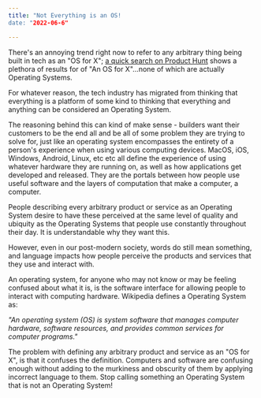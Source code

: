 ```yaml
---
title: "Not Everything is an OS!
date: "2022-06-6"

---
```




There's an annoying trend right now to refer to any arbitrary thing being built in tech as an "OS for X"; [a quick search on Product Hunt](https://www.producthunt.com/search?q=OS) shows a plethora of results for of "An OS for X"...none of which are actually Operating Systems.  

For whatever reason, the tech industry has migrated from thinking that everything is a platform of some kind to thinking that everything and anything can be considered an Operating System. 

The reasoning behind this can kind of make sense - builders want their customers to be the end all and be all of some problem they are trying to solve for, just like an operating system encompasses the entirety of a person's experience when using various computing devices. MacOS, iOS, Windows, Android, Linux, etc etc all define the experience of using whatever hardware they are running on, as well as how applications get developed and released. They are the portals between how people use useful software and the layers of computation that make a computer, a computer. 

People describing every arbitrary product or service as an Operating System desire to have these perceived at the same level of quality and ubiquity as the Operating Systems that people use constantly throughout their day. It is understandable why they want this. 

However, even in our post-modern society, words do still mean something, and language impacts how people perceive the products and services that they use and interact with. 

An operating system, for anyone who may not know or may be feeling confused about what it is, is the software interface for  allowing people to interact with computing hardware. Wikipedia defines a Operating System as: 

*"An operating system (OS) is system software that manages computer hardware, software resources, and provides common services for computer programs."*

The problem with defining any arbitrary product and service as an "OS for X", is that it confuses the definition. Computers and software are confusing enough without adding to the murkiness and obscurity of them by applying incorrect language to them. Stop calling something an Operating System that is not an Operating System!

